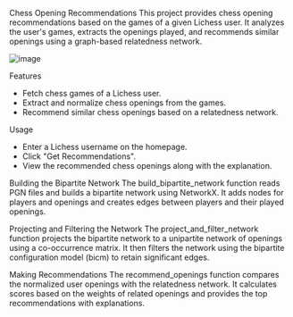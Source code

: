 Chess Opening Recommendations
This project provides chess opening recommendations based on the games of a given Lichess user. It analyzes the user's games, extracts the openings played, and recommends similar openings using a graph-based relatedness network.

![image](https://github.com/shayvana/openingrecs/assets/19787070/a7890b6e-49fb-4668-ae99-5a27295197b3)

Features
* Fetch chess games of a Lichess user.
* Extract and normalize chess openings from the games.
* Recommend similar chess openings based on a relatedness network.

Usage
* Enter a Lichess username on the homepage.
* Click "Get Recommendations".
* View the recommended chess openings along with the explanation.

Building the Bipartite Network
The build_bipartite_network function reads PGN files and builds a bipartite network using NetworkX. It adds nodes for players and openings and creates edges between players and their played openings.

Projecting and Filtering the Network
The project_and_filter_network function projects the bipartite network to a unipartite network of openings using a co-occurrence matrix. It then filters the network using the bipartite configuration model (bicm) to retain significant edges.

Making Recommendations
The recommend_openings function compares the normalized user openings with the relatedness network. It calculates scores based on the weights of related openings and provides the top recommendations with explanations.
